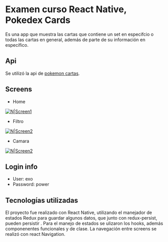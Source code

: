 # Examen curso React Native, Pokedex Cards

Es una app que muestra las cartas que contiene un set en especifcio o todas las cartas en general, además de parte de su información en específico.

## Api

Se utilizó la api de [pokemon cartas]('https://pokemontcg.io/').

## Screens

- Home

[![N|Screen1](https://i.ibb.co/zRK191y/app-01.gif)]()

- Filtro

[![N|Screen2](https://i.ibb.co/yf01qZK/app-2.gif)]()

- Camara

[![N|Screen2](https://i.ibb.co/xzVDgbJ/app-3.gif)]()

## Login info

- User: exo
- Password: power

## Tecnologías utilizadas

El proyecto fue realizado con React Native, utilizando el manejador de estados Redux para guardar algunos datos, que junto con redux-persist, pueden persistir . Para el manejo de estados se ulizaron los hooks, además componenentes funcionales y de clase.
La navegación entre screens se realizó con react Navigation.
